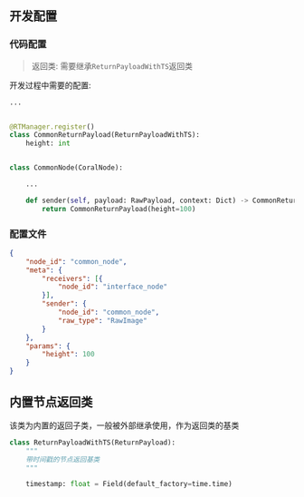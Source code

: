 
## 开发配置

### 代码配置

> 返回类: 需要继承`ReturnPayloadWithTS`返回类

开发过程中需要的配置:

```python
...


@RTManager.register()
class CommonReturnPayload(ReturnPayloadWithTS):
    height: int


class CommonNode(CoralNode):

    ...

    def sender(self, payload: RawPayload, context: Dict) -> CommonReturnPayload:
        return CommonReturnPayload(height=100)

```

### 配置文件

```json
{
    "node_id": "common_node",
    "meta": {
        "receivers": [{
            "node_id": "interface_node"
        }],
        "sender": {
            "node_id": "common_node",
            "raw_type": "RawImage"
        }
    },
    "params": {
        "height": 100
    }
}
```


## 内置节点返回类

该类为内置的返回子类，一般被外部继承使用，作为返回类的基类

```python
class ReturnPayloadWithTS(ReturnPayload):
    """
    带时间戳的节点返回基类
    """

    timestamp: float = Field(default_factory=time.time)
```